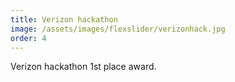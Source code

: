 ```yaml
---
title: Verizon hackathon
image: /assets/images/flexslider/verizonhack.jpg 
order: 4
---
```

Verizon hackathon  1st place award.